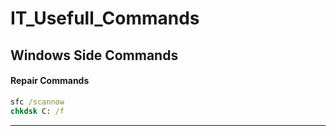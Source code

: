 # IT_Usefull_Commands
## Windows Side Commands
#### Repair Commands
```cmd     
sfc /scannow
chkdsk C: /f
```        
----
